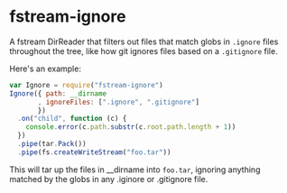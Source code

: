 ﻿# fstream-ignore

A fstream DirReader that filters out files that match globs in `.ignore`
files throughout the tree, like how git ignores files based on a
`.gitignore` file.

Here's an example:

```javascript
var Ignore = require("fstream-ignore")
Ignore({ path: __dirname
       , ignoreFiles: [".ignore", ".gitignore"]
       })
  .on("child", function (c) {
    console.error(c.path.substr(c.root.path.length + 1))
  })
  .pipe(tar.Pack())
  .pipe(fs.createWriteStream("foo.tar"))
```

This will tar up the files in __dirname into `foo.tar`, ignoring
anything matched by the globs in any .iginore or .gitignore file.
